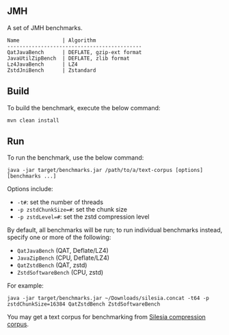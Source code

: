## JMH
A set of JMH benchmarks.
```
Name              | Algorithm
--------------------------------------------
QatJavaBench      | DEFLATE, gzip-ext format
JavaUtilZipBench  | DEFLATE, zlib format
Lz4JavaBench      | LZ4
ZstdJniBench      | Zstandard
```

## Build
To build the benchmark, execute the below command:
```
mvn clean install
```

## Run
To run the benchmark, use the below command:

```
java -jar target/benchmarks.jar /path/to/a/text-corpus [options] [benchmarks ...]
```

Options include:
- `-t#`: set the number of threads
- `-p zstdChunkSize=#`: set the chunk size
- `-p zstdLevel=#`: set the zstd compression level

By default, all benchmarks will be run; to run individual benchmarks instead, specify one or more of the following:
- `QatJavaBench` (QAT, Deflate/LZ4)
- `JavaZipBench` (CPU, Deflate/LZ4)
- `QatZstdBench` (QAT, zstd)
- `ZstdSoftwareBench` (CPU, zstd)

For example:


```
java -jar target/benchmarks.jar ~/Downloads/silesia.concat -t64 -p zstdChunkSize=16384 QatZstdBench ZstdSoftwareBench
```

You may get a text corpus for benchmarking from [Silesia compression corpus](https://sun.aei.polsl.pl//~sdeor/index.php?page=silesia). 
